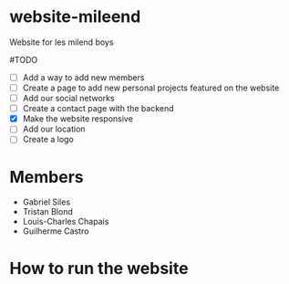 # website-mileend
Website for les milend boys

#TODO
- [ ] Add a way to add new members
- [ ] Create a page to add new personal projects featured on the website
- [ ] Add our social networks
- [ ] Create a contact page with the backend
- [x] Make the website responsive
- [ ] Add our location
- [ ] Create a logo

# Members
- Gabriel Siles
- Tristan Blond
- Louis-Charles Chapais
- Guilherme Castro


# How to run the website


